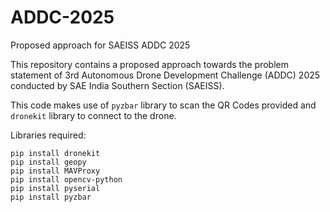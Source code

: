 # ADDC-2025
Proposed approach for SAEISS ADDC 2025

This repository contains a proposed approach towards the problem statement of 3rd Autonomous Drone Development Challenge (ADDC) 2025 conducted by SAE India Southern Section (SAEISS). 

This code makes use of ```pyzbar``` library to scan the QR Codes provided and ```dronekit``` library to connect to the drone.

Libraries required:
```
pip install dronekit
pip install geopy
pip install MAVProxy
pip install opencv-python
pip install pyserial
pip install pyzbar
```
